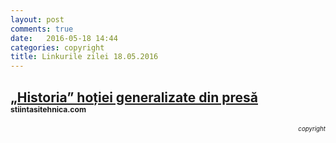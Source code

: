 ```yaml
---
layout: post
comments: true
date:   2016-05-18 14:44
categories: copyright
title: Linkurile zilei 18.05.2016
---
```


## [„Historia” hoției generalizate din presă](http://stiintasitehnica.com/historia-hotiei-generalizate-din-presa-cativa-pasi/) <sup><sup><sup>stiintasitehnica.com</sup></sup></sup>  
<span style="float: right;" ><sup><sup>_copyright_</sup></sup></span>
<br/>
